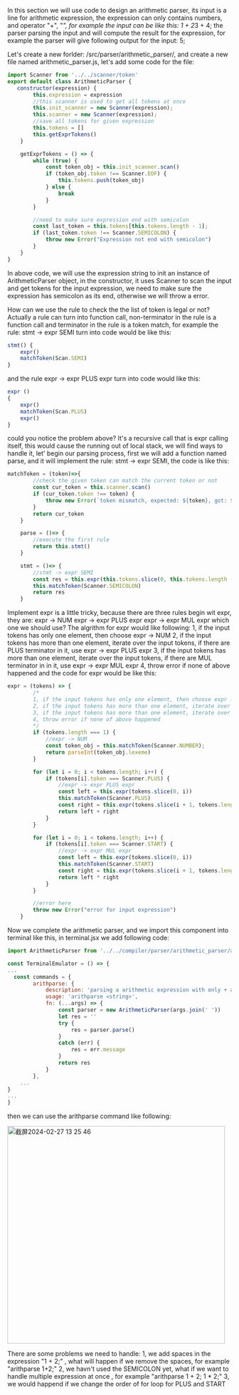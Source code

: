 In this section we will use code to design an arithmetic parser, its input is a line for arithmetic expression, the expression can only contains numbers, and operator "+", "*", for example the input can be like this:
1 + 2*3 + 4;
the parser parsing the input and will compute the result for the expression, for example the parser will give following output for the input:
5;

Let's create a new forlder: /src/parser/arithmetic_parser/, and create a new file named arithmetic_parser.js, let's add some code for the file:
```js
import Scanner from '../../scanner/token'
export default class ArithmeticParser {
   constructor(expression) {
        this.expression = expression
        //this scanner is used to get all tokens at once
        this.init_scanner = new Scanner(expression);
        this.scanner = new Scanner(expression);
        //save all tokens for given expression
        this.tokens = []
        this.getExprTokens()
    }

    getExprTokens = () => {
        while (true) {
            const token_obj = this.init_scanner.scan()
            if (token_obj.token !== Scanner.EOF) {
                this.tokens.push(token_obj)
            } else {
                break
            }
        }

        //need to make sure expression end with semicolon
        const last_token = this.tokens[this.tokens.length - 1];
        if (last_token.token !== Scanner.SEMICOLON) {
            throw new Error("Expression not end with semicolon")
        }
    }
}
```

In above code, we will use the expression string to init an instance of ArithmeticParser object, in the constructor, it uses Scanner to scan the input and get tokens for the input expression, we need to make sure the expression has semicolon as its end, otherwise we will throw a error.

How can we use the rule to check the the list of token is legal or not? Actually a rule can turn into function call, non-terminator in the rule is a function call and terminator in the rule is a token match, for example the rule:
stmt -> expr SEMI
turn into code would be like this:
```js
stmt() {
    expr()
    matchToken(Scan.SEMI)
}
```
and the rule expr -> expr PLUS expr turn into code would like this:
```js
expr ()
{
    expr()
    matchToken(Scan.PLUS)
    expr()
}
```
could you notice the problem above? It's a recursive call that is expr calling itself, this would cause the running out of local stack, we will find ways to handle it, let' begin our parsing process, first we will add a function named parse, and it will implement the rule: stmt -> expr SEMI, the code is like this:
```js
matchToken = (token)=>{
        //check the given token can match the current token or not
        const cur_token = this.scanner.scan()
        if (cur_token.token !== token) {
            throw new Error(`token mismatch, expected: ${token}, got: ${cur_token.token}`)
        }
        return cur_token
    }

    parse = ()=> {
        //execute the first rule
        return this.stmt()
    }

    stmt = ()=> {
        //stmt -> expr SEMI
        const res = this.expr(this.tokens.slice(0, this.tokens.length - 1))
        this.matchToken(Scanner.SEMICOLON)
        return res 
    }

```
Implement expr is a little tricky, because there are three rules begin wit expr, they are:
expr -> NUM
expr -> expr PLUS expr
expr -> expr MUL expr
which one we should use? The algrithm for expr would like following:
1, if the input tokens has only one element, then choose expr -> NUM
2, if the input tokens has more than one element, iterate over the input tokens, if there are PLUS terminator in it, use expr -> expr PLUS expr
3, if the input tokens has more than one element, iterate over the input tokens, if there are MUL terminator in in it, use expr -> expr MUL expr
4, throw error if none of above happened
and the code for expr would be like this:
```js
expr = (tokens) => {
        /*
        1, if the input tokens has only one element, then choose expr -> NUM
        2, if the input tokens has more than one element, iterate over the input tokens, if there are PLUS terminator in it, use expr -> expr PLUS expr
        3, if the input tokens has more than one element, iterate over the input tokens, if there are MUL terminator in in it, use expr -> expr MUL expr
        4, throw error if none of above happened
        */
        if (tokens.length === 1) {
            //expr -> NUM
            const token_obj = this.matchToken(Scanner.NUMBER);
            return parseInt(token_obj.lexeme)
        }

        for (let i = 0; i < tokens.length; i++) {
            if (tokens[i].token === Scanner.PLUS) {
                //expr -> expr PLUS expr
                const left = this.expr(tokens.slice(0, i))
                this.matchToken(Scanner.PLUS)
                const right = this.expr(tokens.slice(i + 1, tokens.length))
                return left + right
            }
        }

        for (let i = 0; i < tokens.length; i++) {
            if (tokens[i].token === Scanner.START) {
                //expr -> expr MUL expr
                const left = this.expr(tokens.slice(0, i))
                this.matchToken(Scanner.START)
                const right = this.expr(tokens.slice(i + 1, tokens.length))
                return left * right
            }
        }

        //error here
        throw new Error("error for input expression")
    }
```
Now we complete the arithmetic parser, and we import this component into terminal like this, in terminal.jsx we add following code:
```js
import ArithmeticParser from '../../compiler/parser/arithmetic_parser/arithmetic_parser'

const TerminalEmulator = () => {
...
  const commands = {
        arithparse: {
            description: 'parsing a arithmetic expression with only + and *.',
            usage: 'arithparse <string>',
            fn: (...args) => {
                const parser = new ArithmeticParser(args.join(' '))
                let res = ''
                try {
                    res = parser.parse()
                }
                catch (err) {
                    res = err.message
                }
                return res
            }
        },
    ...
}
...
}
```
then we can use the arithparse command like following:

<img width="489" alt="截屏2024-02-27 13 25 46" src="https://github.com/wycl16514/dragonscript_parsing/assets/7506958/48b535db-c232-4e3f-8cc3-6d9b461c22af">

There are some problems we need to handle:
1, we add spaces in the expression "1 + 2;" , what will happen if we remove the spaces, for example "arithparse 1+2;"
2, we havn't used the SEMICOLON yet, what if we want to handle multiple expression at once , for example "arithparse 1 + 2; 1 * 2;"
3, we would happend if we change the order of  for loop for PLUS and START

